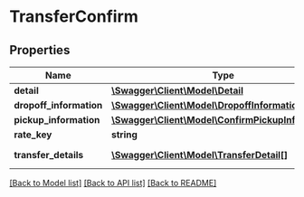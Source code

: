 # TransferConfirm

## Properties
Name | Type | Description | Notes
------------ | ------------- | ------------- | -------------
**detail** | [**\Swagger\Client\Model\Detail**](Detail.md) |  | [optional] 
**dropoff_information** | [**\Swagger\Client\Model\DropoffInformation**](DropoffInformation.md) |  | [optional] 
**pickup_information** | [**\Swagger\Client\Model\ConfirmPickupInformation**](ConfirmPickupInformation.md) |  | [optional] 
**rate_key** | **string** | rate key | 
**transfer_details** | [**\Swagger\Client\Model\TransferDetail[]**](TransferDetail.md) | transfer details | [optional] 

[[Back to Model list]](../../README.md#documentation-for-models) [[Back to API list]](../../README.md#documentation-for-api-endpoints) [[Back to README]](../../README.md)

